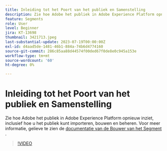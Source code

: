```yaml
---
title: Inleiding tot het Poort van het publiek en Samenstelling
description: Zie hoe Adobe het publiek in Adobe Experience Platform opnieuw inziet, inclusief hoe u het publiek kunt importeren, bouwen en beheren.
feature: Segments
role: User
level: Beginner
jira: KT-13698
thumbnail: 3421713.jpeg
last-substantial-update: 2023-07-19T00:00:00Z
exl-id: d4aad5de-1481-46b1-884a-74b6d4774160
source-git-commit: 286c85aa88d44574f00ded67f0de8e0c945a153e
workflow-type: tm+mt
source-wordcount: '60'
ht-degree: 0%

---
```


# Inleiding tot het Poort van het publiek en Samenstelling

Zie hoe Adobe het publiek in Adobe Experience Platform opnieuw inziet, inclusief hoe u het publiek kunt importeren, bouwen en beheren. Voor meer informatie, gelieve te zien de [ documentatie van de Bouwer van het Segment ](https://experienceleague.adobe.com/docs/experience-platform/segmentation/ui/segment-builder.html?lang=nl-NL).

>[!VIDEO](https://video.tv.adobe.com/v/3432431/?learn=on&enablevpops&captions=dut)
